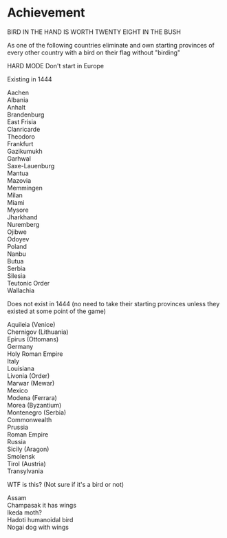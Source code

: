 # Achievement
BIRD IN THE HAND IS WORTH TWENTY EIGHT IN THE BUSH

As one of the following countries eliminate and own starting provinces of every other country with a bird on their flag without "birding"

HARD MODE Don't start in Europe

Existing in 1444

Aachen  
Albania  
Anhalt  
Brandenburg  
East Frisia  
Clanricarde  
Theodoro  
Frankfurt  
Gazikumukh  
Garhwal  
Saxe-Lauenburg  
Mantua  
Mazovia  
Memmingen  
Milan  
Miami  
Mysore  
Jharkhand  
Nuremberg  
Ojibwe  
Odoyev  
Poland  
Nanbu  
Butua  
Serbia  
Silesia  
Teutonic Order  
Wallachia 


Does not exist in 1444 (no need to take their starting provinces unless they existed at some point of the game)

Aquileia (Venice)  
Chernigov (Lithuania)  
Epirus (Ottomans)  
Germany  
Holy Roman Empire  
Italy  
Louisiana  
Livonia (Order)  
Marwar (Mewar)  
Mexico  
Modena (Ferrara)  
Morea (Byzantium)  
Montenegro (Serbia)  
Commonwealth  
Prussia  
Roman Empire  
Russia  
Sicily (Aragon)  
Smolensk  
Tirol (Austria)  
Transylvania  

WTF is this? (Not sure if it's a bird or not)

Assam  
Champasak it has wings  
Ikeda moth?  
Hadoti humanoidal bird  
Nogai dog with wings  
